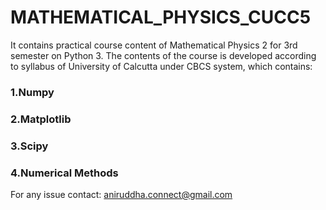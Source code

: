 # MATHEMATICAL_PHYSICS_CUCC5
It contains practical course content of Mathematical Physics 2 for 3rd semester on Python 3. The contents of the course is developed according to syllabus of University of Calcutta under CBCS system, which contains:
### 1.Numpy
### 2.Matplotlib
### 3.Scipy
### 4.Numerical Methods

For any issue contact: aniruddha.connect@gmail.com
